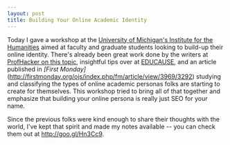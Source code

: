 ```yaml
---
layout: post
title: Building Your Online Academic Identity
---
```

Today I gave a workshop at the [University of Michigan's Institute for the Humanities](http://www.lsa.umich.edu/humanities/) aimed at faculty and graduate students looking to build-up their online identity. There's already been great work done by the writers at [ProfHacker on this topic](http://chronicle.com/blogs/profhacker/creating-and-maintaining-a-professional-presence-online-a-roundup-and-reflection/43030), insightful tips over at [EDUCAUSE](http://www.educause.edu/ero/article/intentional-web-presence-10-seo-strategies-every-academic-needs-know), and an article published in *[First Monday]*(http://firstmonday.org/ojs/index.php/fm/article/view/3969/3292) studying and classifying the types of online academic personas folks are starting to create for themselves. This workshop tried to bring all of that together and emphasize that building your online persona is really just SEO for your name.

Since the previous folks were kind enough to share their thoughts with the world, I've kept that spirit and made my notes available -- you can check them out at <http://goo.gl/Hn3Cc9>.
